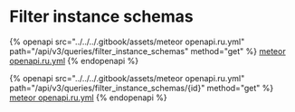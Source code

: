 # Filter instance schemas

{% openapi src="../../../.gitbook/assets/meteor openapi.ru.yml" path="/api/v3/queries/filter_instance_schemas" method="get" %}
[meteor openapi.ru.yml](<../../../.gitbook/assets/meteor openapi.ru.yml>)
{% endopenapi %}

{% openapi src="../../../.gitbook/assets/meteor openapi.ru.yml" path="/api/v3/queries/filter_instance_schemas/{id}" method="get" %}
[meteor openapi.ru.yml](<../../../.gitbook/assets/meteor openapi.ru.yml>)
{% endopenapi %}
